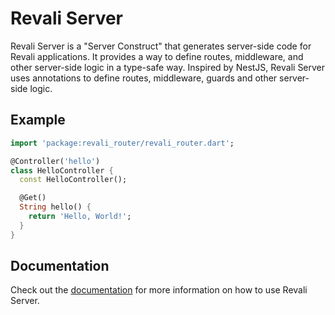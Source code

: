 # Revali Server

Revali Server is a "Server Construct" that generates server-side code for Revali applications. It provides a way to define routes, middleware, and other server-side logic in a type-safe way. Inspired by NestJS, Revali Server uses annotations to define routes, middleware, guards and other server-side logic.

## Example

```dart
import 'package:revali_router/revali_router.dart';

@Controller('hello')
class HelloController {
  const HelloController();

  @Get()
  String hello() {
    return 'Hello, World!';
  }
}
```

## Documentation

Check out the [documentation](https://www.revali.dev/constructs/revali_server/) for more information on how to use Revali Server.
